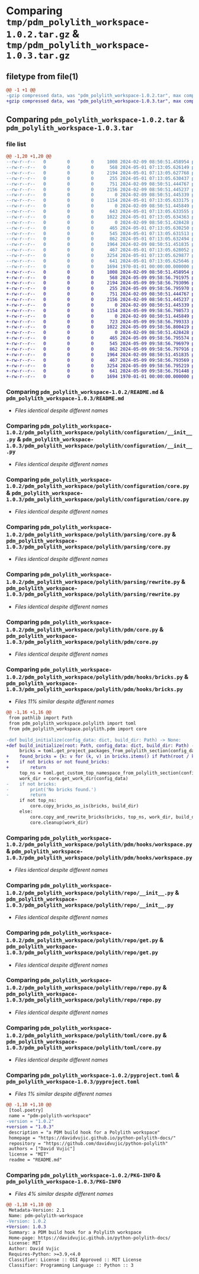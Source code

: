 # Comparing `tmp/pdm_polylith_workspace-1.0.2.tar.gz` & `tmp/pdm_polylith_workspace-1.0.3.tar.gz`

## filetype from file(1)

```diff
@@ -1 +1 @@
-gzip compressed data, was "pdm_polylith_workspace-1.0.2.tar", max compression
+gzip compressed data, was "pdm_polylith_workspace-1.0.3.tar", max compression
```

## Comparing `pdm_polylith_workspace-1.0.2.tar` & `pdm_polylith_workspace-1.0.3.tar`

### file list

```diff
@@ -1,20 +1,20 @@
--rw-r--r--   0        0        0     1008 2024-02-09 08:50:51.458954 pdm_polylith_workspace-1.0.2/README.md
--rw-r--r--   0        0        0      568 2024-05-01 07:13:05.626149 pdm_polylith_workspace-1.0.2/pdm_polylith_workspace/polylith/configuration/__init__.py
--rw-r--r--   0        0        0     2194 2024-05-01 07:13:05.627768 pdm_polylith_workspace-1.0.2/pdm_polylith_workspace/polylith/configuration/core.py
--rw-r--r--   0        0        0      255 2024-05-01 07:13:05.630437 pdm_polylith_workspace-1.0.2/pdm_polylith_workspace/polylith/parsing/__init__.py
--rw-r--r--   0        0        0      751 2024-02-09 08:50:51.444767 pdm_polylith_workspace-1.0.2/pdm_polylith_workspace/polylith/parsing/core.py
--rw-r--r--   0        0        0     2156 2024-02-09 08:50:51.445237 pdm_polylith_workspace-1.0.2/pdm_polylith_workspace/polylith/parsing/rewrite.py
--rw-r--r--   0        0        0        0 2024-02-09 08:50:51.445339 pdm_polylith_workspace-1.0.2/pdm_polylith_workspace/polylith/pdm/__init__.py
--rw-r--r--   0        0        0     1154 2024-05-01 07:13:05.633175 pdm_polylith_workspace-1.0.2/pdm_polylith_workspace/polylith/pdm/core.py
--rw-r--r--   0        0        0        0 2024-02-09 08:50:51.445849 pdm_polylith_workspace-1.0.2/pdm_polylith_workspace/polylith/pdm/hooks/__init__.py
--rw-r--r--   0        0        0      643 2024-05-01 07:13:05.633555 pdm_polylith_workspace-1.0.2/pdm_polylith_workspace/polylith/pdm/hooks/bricks.py
--rw-r--r--   0        0        0     1022 2024-05-01 07:13:05.634363 pdm_polylith_workspace-1.0.2/pdm_polylith_workspace/polylith/pdm/hooks/workspace.py
--rw-r--r--   0        0        0        0 2024-02-09 08:50:51.428428 pdm_polylith_workspace-1.0.2/pdm_polylith_workspace/polylith/pdm_workspace_hooks/__init__.py
--rw-r--r--   0        0        0      465 2024-05-01 07:13:05.630250 pdm_polylith_workspace-1.0.2/pdm_polylith_workspace/polylith/pdm_workspace_hooks/core.py
--rw-r--r--   0        0        0      545 2024-05-01 07:13:05.631513 pdm_polylith_workspace-1.0.2/pdm_polylith_workspace/polylith/repo/__init__.py
--rw-r--r--   0        0        0      862 2024-05-01 07:13:05.632494 pdm_polylith_workspace-1.0.2/pdm_polylith_workspace/polylith/repo/get.py
--rw-r--r--   0        0        0     1964 2024-02-09 08:50:51.451835 pdm_polylith_workspace-1.0.2/pdm_polylith_workspace/polylith/repo/repo.py
--rw-r--r--   0        0        0      467 2024-05-01 07:13:05.628052 pdm_polylith_workspace-1.0.2/pdm_polylith_workspace/polylith/toml/__init__.py
--rw-r--r--   0        0        0     3254 2024-05-01 07:13:05.629877 pdm_polylith_workspace-1.0.2/pdm_polylith_workspace/polylith/toml/core.py
--rw-r--r--   0        0        0      641 2024-05-01 07:13:05.625646 pdm_polylith_workspace-1.0.2/pyproject.toml
--rw-r--r--   0        0        0     1694 1970-01-01 00:00:00.000000 pdm_polylith_workspace-1.0.2/PKG-INFO
+-rw-r--r--   0        0        0     1008 2024-02-09 08:50:51.458954 pdm_polylith_workspace-1.0.3/README.md
+-rw-r--r--   0        0        0      568 2024-05-09 09:58:56.791975 pdm_polylith_workspace-1.0.3/pdm_polylith_workspace/polylith/configuration/__init__.py
+-rw-r--r--   0        0        0     2194 2024-05-09 09:58:56.793096 pdm_polylith_workspace-1.0.3/pdm_polylith_workspace/polylith/configuration/core.py
+-rw-r--r--   0        0        0      255 2024-05-09 09:58:56.795970 pdm_polylith_workspace-1.0.3/pdm_polylith_workspace/polylith/parsing/__init__.py
+-rw-r--r--   0        0        0      751 2024-02-09 08:50:51.444767 pdm_polylith_workspace-1.0.3/pdm_polylith_workspace/polylith/parsing/core.py
+-rw-r--r--   0        0        0     2156 2024-02-09 08:50:51.445237 pdm_polylith_workspace-1.0.3/pdm_polylith_workspace/polylith/parsing/rewrite.py
+-rw-r--r--   0        0        0        0 2024-02-09 08:50:51.445339 pdm_polylith_workspace-1.0.3/pdm_polylith_workspace/polylith/pdm/__init__.py
+-rw-r--r--   0        0        0     1154 2024-05-09 09:58:56.798573 pdm_polylith_workspace-1.0.3/pdm_polylith_workspace/polylith/pdm/core.py
+-rw-r--r--   0        0        0        0 2024-02-09 08:50:51.445849 pdm_polylith_workspace-1.0.3/pdm_polylith_workspace/polylith/pdm/hooks/__init__.py
+-rw-r--r--   0        0        0      723 2024-05-09 09:58:56.799333 pdm_polylith_workspace-1.0.3/pdm_polylith_workspace/polylith/pdm/hooks/bricks.py
+-rw-r--r--   0        0        0     1022 2024-05-09 09:58:56.800419 pdm_polylith_workspace-1.0.3/pdm_polylith_workspace/polylith/pdm/hooks/workspace.py
+-rw-r--r--   0        0        0        0 2024-02-09 08:50:51.428428 pdm_polylith_workspace-1.0.3/pdm_polylith_workspace/polylith/pdm_workspace_hooks/__init__.py
+-rw-r--r--   0        0        0      465 2024-05-09 09:58:56.795574 pdm_polylith_workspace-1.0.3/pdm_polylith_workspace/polylith/pdm_workspace_hooks/core.py
+-rw-r--r--   0        0        0      545 2024-05-09 09:58:56.796979 pdm_polylith_workspace-1.0.3/pdm_polylith_workspace/polylith/repo/__init__.py
+-rw-r--r--   0        0        0      862 2024-05-09 09:58:56.797916 pdm_polylith_workspace-1.0.3/pdm_polylith_workspace/polylith/repo/get.py
+-rw-r--r--   0        0        0     1964 2024-02-09 08:50:51.451835 pdm_polylith_workspace-1.0.3/pdm_polylith_workspace/polylith/repo/repo.py
+-rw-r--r--   0        0        0      467 2024-05-09 09:58:56.793569 pdm_polylith_workspace-1.0.3/pdm_polylith_workspace/polylith/toml/__init__.py
+-rw-r--r--   0        0        0     3254 2024-05-09 09:58:56.795219 pdm_polylith_workspace-1.0.3/pdm_polylith_workspace/polylith/toml/core.py
+-rw-r--r--   0        0        0      641 2024-05-09 09:58:56.791448 pdm_polylith_workspace-1.0.3/pyproject.toml
+-rw-r--r--   0        0        0     1694 1970-01-01 00:00:00.000000 pdm_polylith_workspace-1.0.3/PKG-INFO
```

### Comparing `pdm_polylith_workspace-1.0.2/README.md` & `pdm_polylith_workspace-1.0.3/README.md`

 * *Files identical despite different names*

### Comparing `pdm_polylith_workspace-1.0.2/pdm_polylith_workspace/polylith/configuration/__init__.py` & `pdm_polylith_workspace-1.0.3/pdm_polylith_workspace/polylith/configuration/__init__.py`

 * *Files identical despite different names*

### Comparing `pdm_polylith_workspace-1.0.2/pdm_polylith_workspace/polylith/configuration/core.py` & `pdm_polylith_workspace-1.0.3/pdm_polylith_workspace/polylith/configuration/core.py`

 * *Files identical despite different names*

### Comparing `pdm_polylith_workspace-1.0.2/pdm_polylith_workspace/polylith/parsing/core.py` & `pdm_polylith_workspace-1.0.3/pdm_polylith_workspace/polylith/parsing/core.py`

 * *Files identical despite different names*

### Comparing `pdm_polylith_workspace-1.0.2/pdm_polylith_workspace/polylith/parsing/rewrite.py` & `pdm_polylith_workspace-1.0.3/pdm_polylith_workspace/polylith/parsing/rewrite.py`

 * *Files identical despite different names*

### Comparing `pdm_polylith_workspace-1.0.2/pdm_polylith_workspace/polylith/pdm/core.py` & `pdm_polylith_workspace-1.0.3/pdm_polylith_workspace/polylith/pdm/core.py`

 * *Files identical despite different names*

### Comparing `pdm_polylith_workspace-1.0.2/pdm_polylith_workspace/polylith/pdm/hooks/bricks.py` & `pdm_polylith_workspace-1.0.3/pdm_polylith_workspace/polylith/pdm/hooks/bricks.py`

 * *Files 11% similar despite different names*

```diff
@@ -1,16 +1,16 @@
 from pathlib import Path
 from pdm_polylith_workspace.polylith import toml
 from pdm_polylith_workspace.polylith.pdm import core
 
-def build_initialize(config_data: dict, build_dir: Path) -> None:
+def build_initialize(root: Path, config_data: dict, build_dir: Path) -> None:
     bricks = toml.get_project_packages_from_polylith_section(config_data)
+    found_bricks = {k: v for (k, v) in bricks.items() if Path(root / k).exists()}
+    if not bricks or not found_bricks:
+        return
     top_ns = toml.get_custom_top_namespace_from_polylith_section(config_data)
     work_dir = core.get_work_dir(config_data)
-    if not bricks:
-        print('No bricks found.')
-        return
     if not top_ns:
         core.copy_bricks_as_is(bricks, build_dir)
     else:
         core.copy_and_rewrite_bricks(bricks, top_ns, work_dir, build_dir)
         core.cleanup(work_dir)
```

### Comparing `pdm_polylith_workspace-1.0.2/pdm_polylith_workspace/polylith/pdm/hooks/workspace.py` & `pdm_polylith_workspace-1.0.3/pdm_polylith_workspace/polylith/pdm/hooks/workspace.py`

 * *Files identical despite different names*

### Comparing `pdm_polylith_workspace-1.0.2/pdm_polylith_workspace/polylith/repo/__init__.py` & `pdm_polylith_workspace-1.0.3/pdm_polylith_workspace/polylith/repo/__init__.py`

 * *Files identical despite different names*

### Comparing `pdm_polylith_workspace-1.0.2/pdm_polylith_workspace/polylith/repo/get.py` & `pdm_polylith_workspace-1.0.3/pdm_polylith_workspace/polylith/repo/get.py`

 * *Files identical despite different names*

### Comparing `pdm_polylith_workspace-1.0.2/pdm_polylith_workspace/polylith/repo/repo.py` & `pdm_polylith_workspace-1.0.3/pdm_polylith_workspace/polylith/repo/repo.py`

 * *Files identical despite different names*

### Comparing `pdm_polylith_workspace-1.0.2/pdm_polylith_workspace/polylith/toml/core.py` & `pdm_polylith_workspace-1.0.3/pdm_polylith_workspace/polylith/toml/core.py`

 * *Files identical despite different names*

### Comparing `pdm_polylith_workspace-1.0.2/pyproject.toml` & `pdm_polylith_workspace-1.0.3/pyproject.toml`

 * *Files 1% similar despite different names*

```diff
@@ -1,10 +1,10 @@
 [tool.poetry]
 name = "pdm-polylith-workspace"
-version = "1.0.2"
+version = "1.0.3"
 description = "a PDM build hook for a Polylith workspace"
 homepage = "https://davidvujic.github.io/python-polylith-docs/"
 repository = "https://github.com/davidvujic/python-polylith"
 authors = ["David Vujic"]
 license = "MIT"
 readme = "README.md"
```

### Comparing `pdm_polylith_workspace-1.0.2/PKG-INFO` & `pdm_polylith_workspace-1.0.3/PKG-INFO`

 * *Files 4% similar despite different names*

```diff
@@ -1,10 +1,10 @@
 Metadata-Version: 2.1
 Name: pdm-polylith-workspace
-Version: 1.0.2
+Version: 1.0.3
 Summary: a PDM build hook for a Polylith workspace
 Home-page: https://davidvujic.github.io/python-polylith-docs/
 License: MIT
 Author: David Vujic
 Requires-Python: >=3.9,<4.0
 Classifier: License :: OSI Approved :: MIT License
 Classifier: Programming Language :: Python :: 3
```

